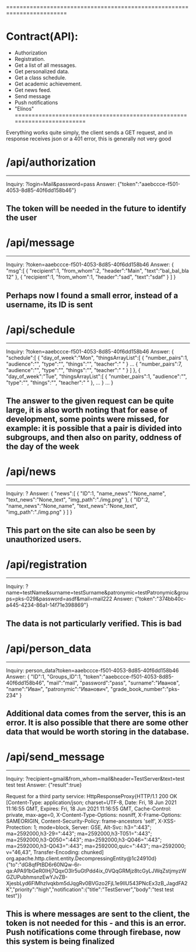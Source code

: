 ========================================================================
# Сontract(API):
* Authorization
* Registration.
* Get a list of all messages.
* Get personalized data.
* Get a class schedule.
* Get academic achievement.
* Get news feed.
* Send message
* Push notifications
* "Elínos"
========================================================================

Everything works quite simply, the client sends a GET request,
and in response receives json or a 401 error, this is generally not very good



# /api/authorization
------------------------------------------------------
Inquiry: ?login=Mail&password=pass
Answer: {"token":"aaebccce-f501-4053-8d85-40f6dd158b46"}

The token will be needed in the 
future to identify the user
------------------------------------------------------





# /api/message
------------------------------------------------------
Inquiry: ?token=aaebccce-f501-4053-8d85-40f6dd158b46
Answer: {
           "msg":[
              {
                 "recipient":1,
                 "from_whom":2,
                 "header":"Main",
                 "text":"bal_bal_bla 12"
              },
              {
                 "recipient":1,
                 "from_whom":1,
                 "header":"sad",
                 "text":"sdaf"
              }
           ]
        }

Perhaps now I found a small error, instead 
of a username, its ID is sent
------------------------------------------------------





# /api/schedule
------------------------------------------------------
Inquiry: ?token=aaebccce-f501-4053-8d85-40f6dd158b46
Answer: {
             "schedule":[
                {
                   "day_of_week":"Mon",
                   "thingsArrayList":[
                      {
                         "number_pairs":1,
                         "audience":"",
                         "type":"",
                         "things":"",
                         "teacher":"  "
                      }
                      ...
                      {
                         "number_pairs":7,
                         "audience":"",
                         "type":"",
                         "things":"",
                         "teacher":"  "
                      }
                   ]
                },
                {
                   "day_of_week":"Tue",
                   "thingsArrayList":[
                      {
                         "number_pairs":1,
                         "audience":"",
                         "type":"",
                         "things":"",
                         "teacher":"  "
                      },
                      ...
                }
                ...
             }

The answer to the given request can be quite large, it is also worth noting
that for ease of development, some points were missed, for example: it is possible
that a pair is divided into subgroups, and then also on parity, oddness of the day of the week
------------------------------------------------------





# /api/news
------------------------------------------------------
Inquiry: ?
Answer: {
           "news":[
              {
                 "ID":1,
                 "name_news":"None_name",
                 "text_news":"None_text",
                 "img_path":"./img.png"
              },
              {
                 "ID":2,
                 "name_news":"None_name",
                 "text_news":"None_text",
                 "img_path":"./img.png"
              }
           ]
        }

This part on the site can also 
be seen by unauthorized users.
------------------------------------------------------




# /api/registration
------------------------------------------------------
Inquiry: ?name=testName&surname=testSurname&patronymic=testPatronymic&groups=pks-029&password=asdf&mail=mail222
Answer: {"token":"374bb40c-a445-4234-86a1-14f71e398869"}

The data is not particularly verified. 
This is bad
------------------------------------------------------



# /api/person_data
------------------------------------------------------
Inquiry: person_data?token=aaebccce-f501-4053-8d85-40f6dd158b46
Answer: {
           "ID":1,
           "Groups_ID":1,
           "token":"aaebccce-f501-4053-8d85-40f6dd158b46",
           "mail":"mail",
           "password":"pass",
           "surname":"Иванов",
           "name":"Иван",
           "patronymic":"Иванович",
           "grade_book_number":"pks-234"
        }


Additional data comes from the server, this is an error. 
It is also possible that there are some other data that 
would be worth storing in the database.
------------------------------------------------------




# /api/send_message
------------------------------------------------------
Inquiry: ?recipient=gmail&from_whom=mail&header=TestServer&text=test test test
Answer: {"result":true}


Request for a third party service:
HttpResponseProxy{HTTP/1.1 200 OK [Content-Type: application/json; charset=UTF-8, Date: Fri, 18 Jun 2021 11:16:55 GMT, Expires: Fri, 18 Jun 2021 11:16:55 GMT, Cache-Control: private, max-age=0, X-Content-Type-Options: nosniff, X-Frame-Options: SAMEORIGIN, Content-Security-Policy: frame-ancestors 'self', X-XSS-Protection: 1; mode=block, Server: GSE, Alt-Svc: h3=":443"; ma=2592000,h3-29=":443"; ma=2592000,h3-T051=":443"; ma=2592000,h3-Q050=":443"; ma=2592000,h3-Q046=":443"; ma=2592000,h3-Q043=":443"; ma=2592000,quic=":443"; ma=2592000; v="46,43", Transfer-Encoding: chunked] org.apache.http.client.entity.DecompressingEntity@1c24910d}
{"to":"dG8qfPtBD6r60NQw-6r-qa:APA91bGeR0IHj7QqxO3lr5uGtPdd4ix_0VQqGRMjz8tcGyLJWqZstjmyzWGZUPubhmsnzEwYJvZB-XjesbLyd6FlMhzIvqkbm5dJqgRv0BVGzo2FjL1e9IlU543PNcEx3zB_JagdFA2K","priority":"high","notification":{"title":"TestServer","body":"test test test"}}


This is where messages are sent to the client, the token is not needed for
this - and this is an error. Push notifications come through firebase, now this system is being finalized
------------------------------------------------------